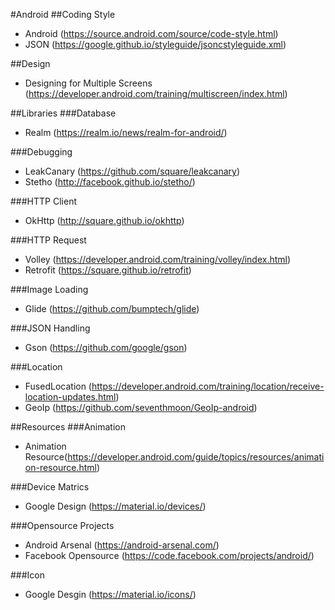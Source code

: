 #Android
##Coding Style
- Android (https://source.android.com/source/code-style.html)
- JSON (https://google.github.io/styleguide/jsoncstyleguide.xml)

##Design
- Designing for Multiple Screens (https://developer.android.com/training/multiscreen/index.html)

##Libraries
###Database
- Realm (https://realm.io/news/realm-for-android/)

###Debugging
- LeakCanary (https://github.com/square/leakcanary)
- Stetho (http://facebook.github.io/stetho/)

###HTTP Client
- OkHttp (http://square.github.io/okhttp)

###HTTP Request
- Volley (https://developer.android.com/training/volley/index.html)
- Retrofit (https://square.github.io/retrofit)

###Image Loading
- Glide (https://github.com/bumptech/glide)

###JSON Handling
- Gson (https://github.com/google/gson)

###Location
- FusedLocation
(https://developer.android.com/training/location/receive-location-updates.html)
- GeoIp (https://github.com/seventhmoon/GeoIp-android)

##Resources
###Animation
- Animation Resource(https://developer.android.com/guide/topics/resources/animation-resource.html)

###Device Matrics
- Google Design (https://material.io/devices/)

###Opensource Projects
- Android Arsenal (https://android-arsenal.com/)
- Facebook Opensource (https://code.facebook.com/projects/android/)

###Icon
- Google Desgin (https://material.io/icons/)








